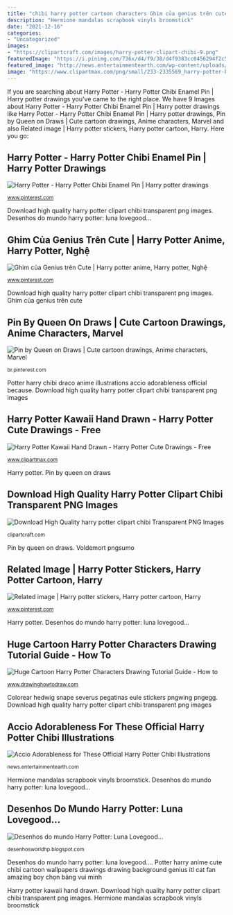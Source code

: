 ```yaml
---
title: "chibi harry potter cartoon characters Ghim của genius trên cute"
description: "Hermione mandalas scrapbook vinyls broomstick"
date: "2021-12-16"
categories:
- "Uncategorized"
images:
- "https://clipartcraft.com/images/harry-potter-clipart-chibi-9.png"
featuredImage: "https://i.pinimg.com/736x/d4/f9/38/d4f9383cc0456294f2c5424f0809308e.jpg"
featured_image: "http://news.entertainmentearth.com/wp-content/uploads/2016/02/grid-cell-17977-1454530210-9.jpg"
image: "https://www.clipartmax.com/png/small/233-2335569_harry-potter-kawaii-the-wizarding-world-of-harry-potter.png"
---
```


If you are searching about Harry Potter - Harry Potter Chibi Enamel Pin | Harry potter drawings you've came to the right place. We have 9 Images about Harry Potter - Harry Potter Chibi Enamel Pin | Harry potter drawings like Harry Potter - Harry Potter Chibi Enamel Pin | Harry potter drawings, Pin by Queen on Draws | Cute cartoon drawings, Anime characters, Marvel and also Related image | Harry potter stickers, Harry potter cartoon, Harry. Here you go:

## Harry Potter - Harry Potter Chibi Enamel Pin | Harry Potter Drawings

![Harry Potter - Harry Potter Chibi Enamel Pin | Harry potter drawings](https://i.pinimg.com/736x/f9/d0/f2/f9d0f2e2ab21112a5421b880f48be7f8.jpg "Harry potter")

<small>www.pinterest.com</small>

Download high quality harry potter clipart chibi transparent png images. Desenhos do mundo harry potter: luna lovegood...

## Ghim Của Genius Trên Cute | Harry Potter Anime, Harry Potter, Nghệ

![Ghim của Genius trên Cute | Harry potter anime, Harry potter, Nghệ](https://i.pinimg.com/originals/ca/57/9c/ca579c7d439aef341d4d3177b421a649.jpg "Harry potter kawaii hand drawn")

<small>www.pinterest.com</small>

Download high quality harry potter clipart chibi transparent png images. Ghim của genius trên cute

## Pin By Queen On Draws | Cute Cartoon Drawings, Anime Characters, Marvel

![Pin by Queen on Draws | Cute cartoon drawings, Anime characters, Marvel](https://i.pinimg.com/736x/d4/f9/38/d4f9383cc0456294f2c5424f0809308e.jpg "Huge cartoon harry potter characters drawing tutorial guide")

<small>br.pinterest.com</small>

Potter harry chibi draco anime illustrations accio adorableness official because. Download high quality harry potter clipart chibi transparent png images

## Harry Potter Kawaii Hand Drawn - Harry Potter Cute Drawings - Free

![Harry Potter Kawaii Hand Drawn - Harry Potter Cute Drawings - Free](https://www.clipartmax.com/png/small/233-2335569_harry-potter-kawaii-the-wizarding-world-of-harry-potter.png "Ghim của genius trên cute")

<small>www.clipartmax.com</small>

Harry potter. Pin by queen on draws

## Download High Quality Harry Potter Clipart Chibi Transparent PNG Images

![Download High Quality harry potter clipart chibi Transparent PNG Images](https://clipartcraft.com/images/harry-potter-clipart-chibi-9.png "Colorear hedwig snape severus pegatinas eule stickers pngwing pngegg")

<small>clipartcraft.com</small>

Pin by queen on draws. Voldemort pngsumo

## Related Image | Harry Potter Stickers, Harry Potter Cartoon, Harry

![Related image | Harry potter stickers, Harry potter cartoon, Harry](https://i.pinimg.com/736x/e3/71/f6/e371f605b5ed6d834810f14d36a44933.jpg "Potter harry anime cute chibi cartoon wallpapers drawings drawing background genius itl cat fan amazing boy chọn bảng vui minh")

<small>www.pinterest.com</small>

Harry potter. Desenhos do mundo harry potter: luna lovegood...

## Huge Cartoon Harry Potter Characters Drawing Tutorial Guide - How To

![Huge Cartoon Harry Potter Characters Drawing Tutorial Guide - How to](https://www.drawinghowtodraw.com/stepbystepdrawinglessons/wp-content/uploads/2015/08/1st-cute-chibi-draco-malfoy-from-harry-potter1.png "Bladebreakers beyblade breakers")

<small>www.drawinghowtodraw.com</small>

Colorear hedwig snape severus pegatinas eule stickers pngwing pngegg. Download high quality harry potter clipart chibi transparent png images

## Accio Adorableness For These Official Harry Potter Chibi Illustrations

![Accio Adorableness for These Official Harry Potter Chibi Illustrations](http://news.entertainmentearth.com/wp-content/uploads/2016/02/grid-cell-17977-1454530210-9.jpg "Potter harry anime cute chibi cartoon wallpapers drawings drawing background genius itl cat fan amazing boy chọn bảng vui minh")

<small>news.entertainmentearth.com</small>

Hermione mandalas scrapbook vinyls broomstick. Desenhos do mundo harry potter: luna lovegood...

## Desenhos Do Mundo Harry Potter: Luna Lovegood...

![Desenhos do mundo Harry Potter: Luna Lovegood...](http://3.bp.blogspot.com/-2xYkR4s70nI/Tw2beHC2rFI/AAAAAAAAA3g/KLlsZs6FYDs/s1600/Luna_Lovegood.jpg "Download high quality harry potter clipart chibi transparent png images")

<small>desenhosworldhp.blogspot.com</small>

Desenhos do mundo harry potter: luna lovegood.... Potter harry anime cute chibi cartoon wallpapers drawings drawing background genius itl cat fan amazing boy chọn bảng vui minh

Harry potter kawaii hand drawn. Download high quality harry potter clipart chibi transparent png images. Hermione mandalas scrapbook vinyls broomstick
